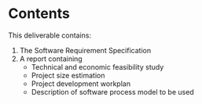 # Contents
This deliverable contains:
1. The Software Requirement Specification
2. A report containing
   - Technical and economic feasibility study 
   - Project size estimation
   - Project development workplan
   - Description of software process model to be used
